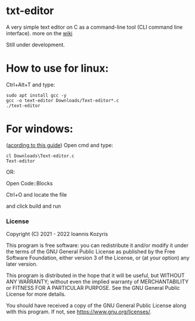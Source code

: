 # txt-editor
A very simple text editor on C as a command-line tool (CLI command line interface). more on the [wiki](https://github.com/ikozyris/txt-editor/wiki)

Still under development.
# How to use for linux:
Ctrl+Alt+T and type:
```
sudo apt install gcc -y 
gcc -o text-editor Downloads/Text-editor*.c
./text-editor
```
# For windows:
([acording to this guide](https://docs.microsoft.com/en-us/cpp/build/walkthrough-compile-a-c-program-on-the-command-line?view=msvc-170))
Open cmd and type:
```
cl Downloads\Text-editor.c
Text-editor
```

OR:

Open Code::Blocks

Ctrl+O  and locate the file

and click build and run


### License

Copyright (C) 2021 - 2022  Ioannis Kozyris

This program is free software: you can redistribute it and/or modify
it under the terms of the GNU General Public License as published by
the Free Software Foundation, either version 3 of the License, or
(at your option) any later version.

This program is distributed in the hope that it will be useful,
but WITHOUT ANY WARRANTY; without even the implied warranty of
MERCHANTABILITY or FITNESS FOR A PARTICULAR PURPOSE.  See the
GNU General Public License for more details.

You should have received a copy of the GNU General Public License
along with this program.  If not, see <https://www.gnu.org/licenses/>.

